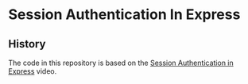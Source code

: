 # Session Authentication In Express

## History

The code in this repository is based on the
[Session Authentication in Express](https://www.youtube.com/watch?v=OH6Z0dJ_Huk)
video.
